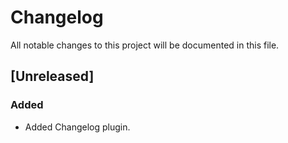 # Changelog
All notable changes to this project will be documented in this file.

## [Unreleased]

### Added
- Added Changelog plugin.